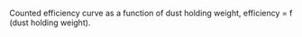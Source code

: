 ﻿Counted efficiency curve as a function of dust holding weight, efficiency = f (dust holding weight).